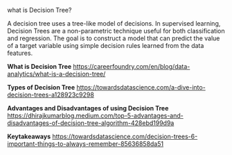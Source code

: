 what is Decision Tree?

A decision tree uses a tree-like model of decisions.
In supervised learning, Decision Trees are a non-parametric technique useful for both classification and regression. The goal is to construct a model that can predict the value of a target variable using simple decision rules learned from the data features.



__What is Decision Tree__
https://careerfoundry.com/en/blog/data-analytics/what-is-a-decision-tree/

__Types of Decision Tree__
https://towardsdatascience.com/a-dive-into-decision-trees-a128923c9298

__Advantages and Disadvantages of using Decision Tree__
https://dhirajkumarblog.medium.com/top-5-advantages-and-disadvantages-of-decision-tree-algorithm-428ebd199d9a

__Keytakeaways__
 https://towardsdatascience.com/decision-trees-6-important-things-to-always-remember-85636858da51
 